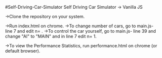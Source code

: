 #Self-Driving-Car-Simulator
Self Driving Car Simulator -> Vanilla JS

->Clone the repository on your system.

->Run index.html on chrome. ->To change number of cars, go to main.js- line 7 and edit n= . ->To control the car yourself, go to main.js- line 39 and change "AI" to "MAIN" and in line 7 edit n= 1.

->To view the Performance Statistics, run performance.html on chrome (or default browser).
